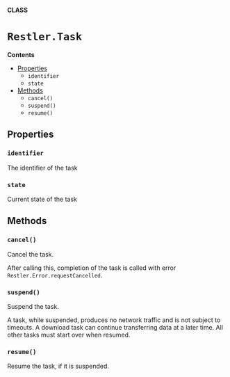 **CLASS**

# `Restler.Task`

**Contents**

- [Properties](#properties)
  - `identifier`
  - `state`
- [Methods](#methods)
  - `cancel()`
  - `suspend()`
  - `resume()`

## Properties
### `identifier`

The identifier of the task

### `state`

Current state of the task

## Methods
### `cancel()`

Cancel the task.

After calling this, completion of the task is called with error `Restler.Error.requestCancelled`.

### `suspend()`

Suspend the task.

A task, while suspended, produces no network traffic and is not subject to timeouts.
A download task can continue transferring data at a later time. All other tasks must start over when resumed.

### `resume()`

Resume the task, if it is suspended.
